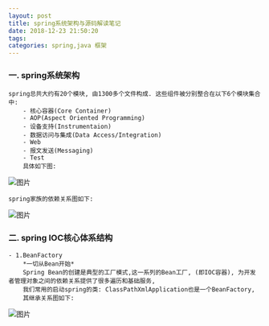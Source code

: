```yaml
---
layout: post
title: spring系统架构与源码解读笔记
date: 2018-12-23 21:50:20
tags:
categories: spring,java 框架
---
```


### 一. spring系统架构

    spring总共大约有20个模块, 由1300多个文件构成. 这些组件被分别整合在以下6个模块集合中:
        - 核心容器(Core Container)
        - AOP(Aspect Oriented Programming)
        - 设备支持(Instrumentaion)
        - 数据访问与集成(Data Access/Integration)
        - Web
        - 报文发送(Messaging)
        - Test
        具体如下图:
<!--more-->            
   ![图片](./01.png)

    spring家族的依赖关系图如下:
    
   ![图片](./2.png)
   
### 二. spring IOC核心体系结构

    - 1.BeanFactory
        *一切从Bean开始*
        Spring Bean的创建是典型的工厂模式,这一系列的Bean工厂, (即IOC容器), 为开发者管理对象之间的依赖关系提供了很多遍历和基础服务, 
        我们常用的启动spring的类: ClassPathXmlApplication也是一个BeanFactory,
        其继承关系图如下:
        
   ![图片](./3.png)
   

